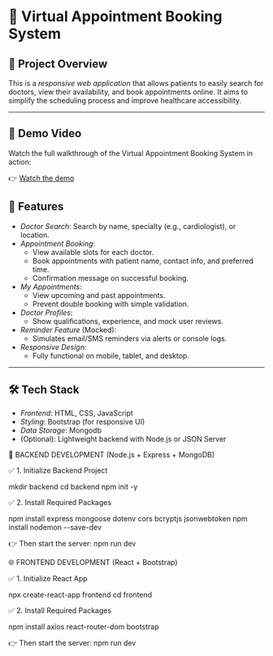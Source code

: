 # 🏥 Virtual Appointment Booking System

## 📌 Project Overview

This is a *responsive web application* that allows patients to easily search for doctors, view their availability, and book appointments online. It aims to simplify the scheduling process and improve healthcare accessibility.

---
## 🎥 Demo Video

Watch the full walkthrough of the Virtual Appointment Booking System in action:

👉 [Watch the demo](https://drive.google.com/file/d/1GiZwPJbYWSwiitjNAaioAnCF_QslwcO_/view?usp=sharing)


## 🔧 Features

- *Doctor Search*: Search by name, specialty (e.g., cardiologist), or location.
- *Appointment Booking*: 
  - View available slots for each doctor.
  - Book appointments with patient name, contact info, and preferred time.
  - Confirmation message on successful booking.
- *My Appointments*:
  - View upcoming and past appointments.
  - Prevent double booking with simple validation.
- *Doctor Profiles*:
  - Show qualifications, experience, and mock user reviews.
- *Reminder Feature* (Mocked):
  - Simulates email/SMS reminders via alerts or console logs.
- *Responsive Design*:
  - Fully functional on mobile, tablet, and desktop.

---

## 🛠 Tech Stack

- *Frontend*: HTML, CSS, JavaScript  
- *Styling*: Bootstrap (for responsive UI)  
- *Data Storage*: Mongodb
- (Optional): Lightweight backend with Node.js or JSON Server

🔧 BACKEND DEVELOPMENT (Node.js + Express + MongoDB)

✅ 1. Initialize Backend Project

mkdir backend
cd backend
npm init -y


✅ 2. Install Required Packages

npm install express mongoose dotenv cors bcryptjs jsonwebtoken
npm install nodemon --save-dev


👉 Then start the server:
   npm run dev


  🌐 FRONTEND DEVELOPMENT (React + Bootstrap)
   
✅ 1. Initialize React App

npx create-react-app frontend
cd frontend

✅ 2. Install Required Packages

npm install axios react-router-dom bootstrap

👉 Then start the server:
   npm run dev

